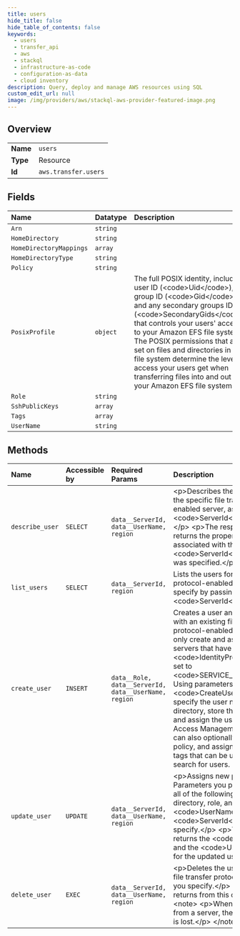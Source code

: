 ```yaml
---
title: users
hide_title: false
hide_table_of_contents: false
keywords:
  - users
  - transfer_api
  - aws    
  - stackql
  - infrastructure-as-code
  - configuration-as-data
  - cloud inventory
description: Query, deploy and manage AWS resources using SQL
custom_edit_url: null
image: /img/providers/aws/stackql-aws-provider-featured-image.png
---
```

  
    

## Overview
<table><tbody>
<tr><td><b>Name</b></td><td><code>users</code></td></tr>
<tr><td><b>Type</b></td><td>Resource</td></tr>
<tr><td><b>Id</b></td><td><code>aws.transfer.users</code></td></tr>
</tbody></table>

## Fields
| Name | Datatype | Description |
|:-----|:---------|:------------|
| `Arn` | `string` |  |
| `HomeDirectory` | `string` |  |
| `HomeDirectoryMappings` | `array` |  |
| `HomeDirectoryType` | `string` |  |
| `Policy` | `string` |  |
| `PosixProfile` | `object` | The full POSIX identity, including user ID (&lt;code&gt;Uid&lt;/code&gt;), group ID (&lt;code&gt;Gid&lt;/code&gt;), and any secondary groups IDs (&lt;code&gt;SecondaryGids&lt;/code&gt;), that controls your users' access to your Amazon EFS file systems. The POSIX permissions that are set on files and directories in your file system determine the level of access your users get when transferring files into and out of your Amazon EFS file systems. |
| `Role` | `string` |  |
| `SshPublicKeys` | `array` |  |
| `Tags` | `array` |  |
| `UserName` | `string` |  |
## Methods
| Name | Accessible by | Required Params | Description |
|:-----|:--------------|:----------------|:------------|
| `describe_user` | `SELECT` | `data__ServerId, data__UserName, region` | &lt;p&gt;Describes the user assigned to the specific file transfer protocol-enabled server, as identified by its &lt;code&gt;ServerId&lt;/code&gt; property.&lt;/p&gt; &lt;p&gt;The response from this call returns the properties of the user associated with the &lt;code&gt;ServerId&lt;/code&gt; value that was specified.&lt;/p&gt; |
| `list_users` | `SELECT` | `data__ServerId, region` | Lists the users for a file transfer protocol-enabled server that you specify by passing the &lt;code&gt;ServerId&lt;/code&gt; parameter. |
| `create_user` | `INSERT` | `data__Role, data__ServerId, data__UserName, region` | Creates a user and associates them with an existing file transfer protocol-enabled server. You can only create and associate users with servers that have the &lt;code&gt;IdentityProviderType&lt;/code&gt; set to &lt;code&gt;SERVICE_MANAGED&lt;/code&gt;. Using parameters for &lt;code&gt;CreateUser&lt;/code&gt;, you can specify the user name, set the home directory, store the user's public key, and assign the user's Identity and Access Management (IAM) role. You can also optionally add a session policy, and assign metadata with tags that can be used to group and search for users. |
| `update_user` | `UPDATE` | `data__ServerId, data__UserName, region` | &lt;p&gt;Assigns new properties to a user. Parameters you pass modify any or all of the following: the home directory, role, and policy for the &lt;code&gt;UserName&lt;/code&gt; and &lt;code&gt;ServerId&lt;/code&gt; you specify.&lt;/p&gt; &lt;p&gt;The response returns the &lt;code&gt;ServerId&lt;/code&gt; and the &lt;code&gt;UserName&lt;/code&gt; for the updated user.&lt;/p&gt; |
| `delete_user` | `EXEC` | `data__ServerId, data__UserName, region` | &lt;p&gt;Deletes the user belonging to a file transfer protocol-enabled server you specify.&lt;/p&gt; &lt;p&gt;No response returns from this operation.&lt;/p&gt; &lt;note&gt; &lt;p&gt;When you delete a user from a server, the user's information is lost.&lt;/p&gt; &lt;/note&gt; |
